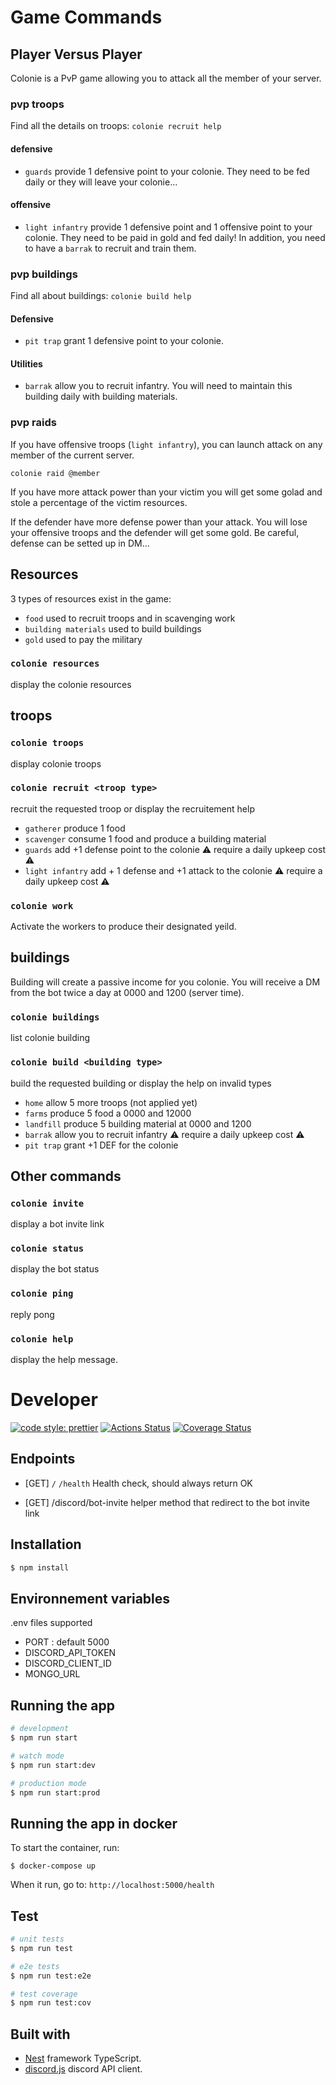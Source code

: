 # Game Commands

## Player Versus Player

Colonie is a PvP game allowing you to attack all the member of your server.

### pvp troops
Find all the details on troops: `colonie recruit help`
#### defensive

- `guards` provide 1 defensive point to your colonie. They need to be fed daily or they will leave your colonie...

#### offensive

- `light infantry` provide 1 defensive point and 1 offensive point to your colonie. 
They need to be paid in gold and fed daily! In addition, you need to have a `barrak` to recruit and train them.

### pvp buildings
Find all about buildings: `colonie build help`
#### Defensive

- `pit trap` grant 1 defensive point to your colonie.

#### Utilities

- `barrak` allow you to recruit infantry. 
You will need to maintain this building daily with building materials.

### pvp raids

If you have offensive troops (`light infantry`), you can launch attack on any member of the current server.

`colonie raid @member`

If you have more attack power than your victim you will get some golad and stole a percentage of the victim resources.

If the defender have more defense power than your attack. You will lose your offensive troops and the defender will get some gold.
Be careful, defense can be setted up in DM...

## Resources

3 types of resources exist in the game:

- `food` used to recruit troops and in scavenging work
- `building materials` used to build buildings
- `gold` used to pay the military

### `colonie resources`

display the colonie resources

## troops

### `colonie troops`

display colonie troops

### `colonie recruit <troop type> `

recruit the requested troop or display the recruitement help 

- `gatherer` produce 1 food
- `scavenger` consume 1 food and produce a building material
- `guards` add +1 defense point to the colonie :warning: require a daily upkeep cost :warning:
- `light infantry` add + 1 defense and +1 attack to the colonie :warning: require a daily upkeep cost :warning:

### `colonie work`

Activate the workers to produce their designated yeild.

## buildings

Building will create a passive income for you colonie. You will receive a DM from the bot twice a day at 0000 and 1200 (server time).

### `colonie buildings` 

list colonie building

### `colonie build <building type>` 

build the requested building or display the help on invalid types

- `home` allow 5 more troops (not applied yet)
- `farms` produce 5 food a 0000 and 12000
- `landfill` produce 5 building material at 0000 and 1200
- `barrak` allow you to recruit infantry :warning: require a daily upkeep cost :warning:
- `pit trap` grant +1 DEF for the colonie

## Other commands

### `colonie invite`

display a bot invite link

### `colonie status`

display the bot status

### `colonie ping`

reply pong

### `colonie help`

display the help message.

# Developer
[![code style: prettier](https://img.shields.io/badge/code_style-prettier-ff69b4.svg?style=flat-square)](https://github.com/prettier/prettier)
[![Actions Status](https://github.com/bassochette/colonies/workflows/Testing/badge.svg)](https://github.com/bassochette/colonies/actions)
[![Coverage Status](https://coveralls.io/repos/github/bassochette/colonies/badge.svg?branch=master)](https://coveralls.io/github/bassochette/colonies?branch=master)

## Endpoints

- [GET] `/` `/health`
Health check, should always return OK

- [GET] /discord/bot-invite
helper method that redirect to the bot invite link

## Installation

```bash
$ npm install
```

## Environnement variables

.env files supported

- PORT : default 5000
- DISCORD_API_TOKEN
- DISCORD_CLIENT_ID
- MONGO_URL

## Running the app

```bash
# development
$ npm run start

# watch mode
$ npm run start:dev

# production mode
$ npm run start:prod
```

## Running the app in docker

To start the container, run:

```
$ docker-compose up
```

When it run, go to: `http://localhost:5000/health` 


## Test

```bash
# unit tests
$ npm run test

# e2e tests
$ npm run test:e2e

# test coverage
$ npm run test:cov
```

## Built with

- [Nest](https://github.com/nestjs/nest) framework TypeScript.
- [discord.js](https://discord.js.org/#/) discord API client.
